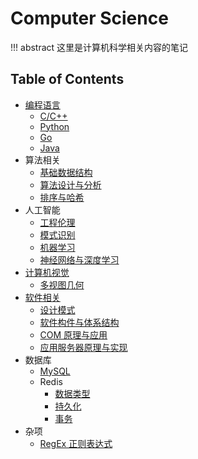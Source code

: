 # Computer Science

!!! abstract 
    这里是计算机科学相关内容的笔记


## Table of Contents

- [编程语言](pl)
    - [C/C++](pl/c_cpp/)
    - [Python](pl/python/)
    - [Go](pl/go/)
    - [Java](pl/java)
- 算法相关
    - [基础数据结构](algorithm/basic-ds)
    - [算法设计与分析](algorithm/design-analysis) <span class="toc-tag toc-tag-classnotes"></span>
    - [排序与哈希](algorithm/sort-hash)
- 人工智能
    - [工程伦理](ai/engineering-ethics) <span class="toc-tag toc-tag-classnotes"></span>
    - [模式识别](ai/mode-recognition) <span class="toc-tag toc-tag-classnotes"></span>
    - [机器学习](ai/ml)
    - [神经网络与深度学习](ai/dl)
- [计算机视觉](cv)
    - [多视图几何](cv/mvg)
- [软件相关](software)
    - [设计模式](software/design-pattern)
    - [软件构件与体系结构](software/sca) <span class="toc-tag toc-tag-classnotes"></span>
    - [COM 原理与应用](software/compa)
    - [应用服务器原理与实现](software/piaserver)
- 数据库
    - [MySQL](db/mysql)
    - Redis
        - [数据类型](db/redis/datatype)
        - [持久化](db/redis/cjh)
        - [事务](db/redis/work)
- 杂项
    - [RegEx 正则表达式](others/regex)